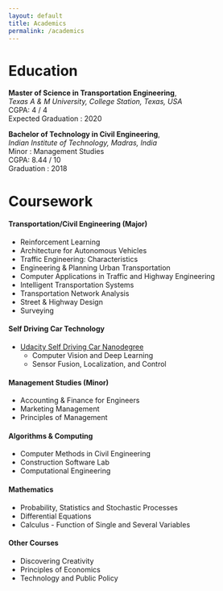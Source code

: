 ```yaml
---
layout: default
title: Academics
permalink: /academics
---
```


# Education
**Master of Science in Transportation Engineering**,     
*Texas A & M University, College Station, Texas, USA*  
CGPA: 4 / 4  <br>
Expected Graduation : 2020

**Bachelor of Technology in Civil Engineering**,     
*Indian Institute of Technology, Madras, India*  
Minor : Management Studies <br>
CGPA: 8.44 / 10 <br>
Graduation : 2018

# Coursework


#### Transportation/Civil Engineering (Major)
- Reinforcement Learning
- Architecture for Autonomous Vehicles
- Traffic Engineering: Characteristics
- Engineering & Planning Urban Transportation
- Computer Applications in Traffic and Highway Engineering
- Intelligent Transportation Systems
- Transportation Network Analysis
- Street & Highway Design
- Surveying


#### Self Driving Car Technology

- [Udacity Self Driving Car Nanodegree](https://www.udacity.com/course/self-driving-car-engineer-nanodegree--nd013)
  - Computer Vision and Deep Learning
  - Sensor Fusion, Localization, and Control

#### Management Studies (Minor)

  - Accounting & Finance for Engineers
  - Marketing Management
  - Principles of Management

#### Algorithms & Computing

- Computer Methods in Civil Engineering
- Construction Software Lab
- Computational Engineering

#### Mathematics

- Probability, Statistics and Stochastic Processes
- Differential Equations
- Calculus - Function of Single and Several Variables

#### Other Courses
- Discovering Creativity
- Principles of Economics
- Technology and Public Policy
